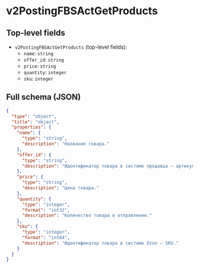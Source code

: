 # v2PostingFBSActGetProducts

## Top-level fields
- `v2PostingFBSActGetProducts` (top-level fields):
  - `name`: `string`
  - `offer_id`: `string`
  - `price`: `string`
  - `quantity`: `integer`
  - `sku`: `integer`

## Full schema (JSON)
```json
{
  "type": "object",
  "title": "object",
  "properties": {
    "name": {
      "type": "string",
      "description": "Название товара."
    },
    "offer_id": {
      "type": "string",
      "description": "Идентификатор товара в системе продавца — артикул."
    },
    "price": {
      "type": "string",
      "description": "Цена товара."
    },
    "quantity": {
      "type": "integer",
      "format": "int32",
      "description": "Количество товара в отправлении."
    },
    "sku": {
      "type": "integer",
      "format": "int64",
      "description": "Идентификатор товара в системе Ozon — SKU."
    }
  }
}
```

